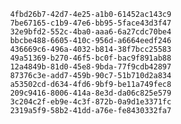 
                4fbd26b7-42d7-4e25-a1b0-61452ac143c9
                7be67165-c1b9-47e6-bb95-5face43d3f47
                32e9bfd2-552c-4ba0-aaa6-6a27cdc70be4
                bbcbe488-6605-410c-956d-a6664eedf246
                436669c6-496a-4032-b814-38f7bcc25583
                49a51369-b270-46f5-bc0f-bac9f891ab88
                12a4849b-81d0-45e8-9bda-77f9cdb42897
                87376c3e-add7-459b-90c7-51b710d2a834
                a53502cd-d634-4fd6-9bf9-be11a749fec8
                209c9416-8006-414a-8e3d-da06c825e579
                3c204c2f-eb9e-4c3f-872b-0a9d1e3371fc
                2319a5f9-58b2-41dd-a76e-fe8430332fa7
                